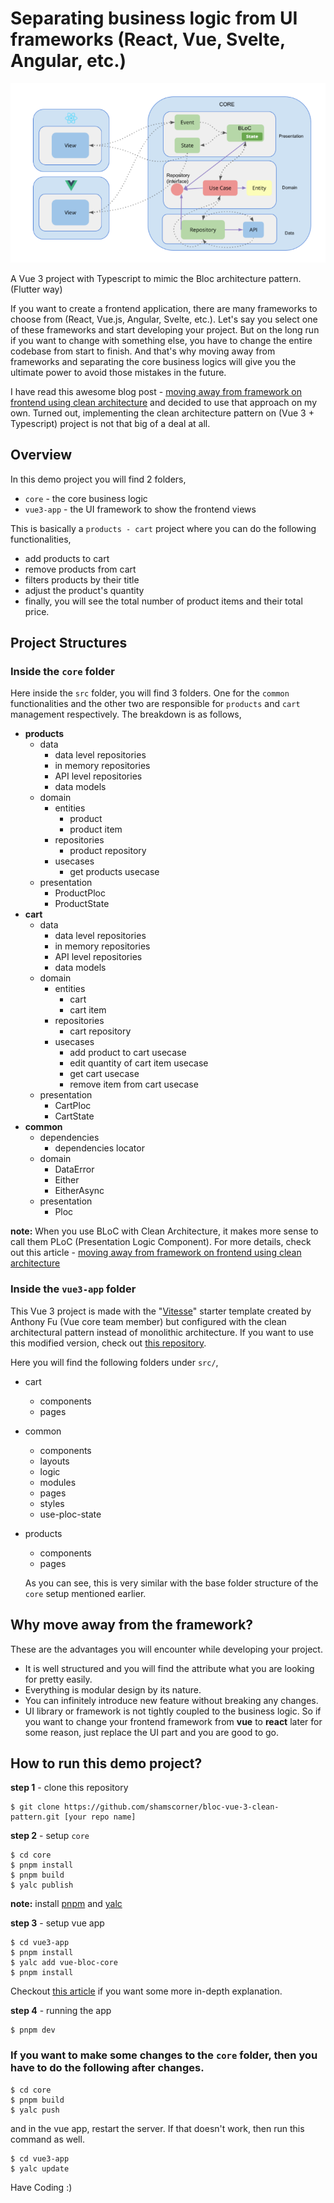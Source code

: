 # Separating business logic from UI frameworks (React, Vue, Svelte, Angular, etc.)

![Moving away from the framework](https://raw.githubusercontent.com/shamscorner/images/main/bloc-pattern.png)

A Vue 3 project with Typescript to mimic the Bloc architecture pattern. (Flutter way)

If you want to create a frontend application, there are many frameworks to choose from (React, Vue.js, Angular, Svelte, etc.). Let's say you select one of these frameworks and start developing your project. But on the long run if you want to change with something else, you have to change the entire codebase from start to finish. And that's why moving away from frameworks and separating the core business logics will give you the ultimate power to avoid those mistakes in the future.

I have read this awesome blog post - [moving away from framework on frontend using clean architecture](http://xurxodev.com/frontend-clean_architecture/) and decided to use that approach on my own. Turned out, implementing the clean architecture pattern on (Vue 3 + Typescript) project is not that big of a deal at all.

## Overview

In this demo project you will find 2 folders,

* `core` - the core business logic
* `vue3-app` - the UI framework to show the frontend views

This is basically a `products - cart` project where you can do the following functionalities,

* add products to cart
* remove products from cart
* filters products by their title
* adjust the product's quantity
* finally, you will see the total number of product items and their total price.

## Project Structures

### Inside the `core` folder
Here inside the `src` folder, you will find 3 folders. One for the `common` functionalities and the other two are responsible for `products` and `cart` management respectively. The breakdown is as follows,

- **products**
	- data
		- data level repositories
		- in memory repositories
		- API level repositories
		- data models
	- domain
		- entities
		 	- product
			- product item
		- repositories
			- product repository
		- usecases
			- get products usecase
	- presentation
		- ProductPloc
		- ProductState
- **cart**
	- data
		- data level repositories
		- in memory repositories
		- API level repositories
		- data models
	- domain
		- entities
			- cart 
			- cart item
		- repositories
			- cart repository
		- usecases
			- add product to cart usecase
			- edit quantity of cart item usecase
			- get cart usecase
			- remove item from cart usecase
	- presentation
		- CartPloc
		- CartState
- **common**
	- dependencies
		- dependencies locator
	- domain
		- DataError
		- Either
		- EitherAsync
	- presentation
		- Ploc

**note:** When you use BLoC with Clean Architecture, it makes more sense to call them PLoC (Presentation Logic Component). For more details, check out this article - [moving away from framework on frontend using clean architecture](http://xurxodev.com/frontend-clean_architecture/) 



### Inside the `vue3-app` folder

This Vue 3 project is made with the "[Vitesse](https://github.com/antfu/vitesse)" starter template created by Anthony Fu (Vue core team member) but configured with the clean architectural pattern instead of monolithic architecture. If you want to use this modified version, check out [this repository](https://github.com/shamscorner/vitesse-stackter-clean-architect).

Here you will find the following folders under `src/`,

- cart
	- components
	- pages
- common
	- components
	- layouts
	- logic
	- modules
	- pages
	- styles
	- use-ploc-state
- products
	- components
	- pages

	As you can see, this is very similar with the base folder structure of the `core` setup mentioned earlier.

## Why move away from the framework?

These are the advantages you will encounter while developing your project.

* It is well structured and you will find the attribute what you are looking for pretty easily.
* Everything is modular design by its nature.
* You can infinitely introduce new feature without breaking any changes.
* UI library or framework is not tightly coupled to the business logic. So if you want to change your frontend framework from **vue** to **react** later for some reason, just replace the UI part and you are good to go.

## How to run this demo project?

**step 1** - clone this repository
```
$ git clone https://github.com/shamscorner/bloc-vue-3-clean-pattern.git [your repo name]
```

**step 2** - setup `core`

```
$ cd core
$ pnpm install
$ pnpm build
$ yalc publish
```
**note:** install [pnpm](https://pnpm.io/) and [yalc](https://www.npmjs.com/package/yalc)

**step 3** - setup vue app
```
$ cd vue3-app
$ pnpm install
$ yalc add vue-bloc-core
$ pnpm install
```

Checkout [this article](https://www.viget.com/articles/how-to-use-local-unpublished-node-packages-as-project-dependencies/) if you want some more in-depth explanation.

**step 4** - running the app
```
$ pnpm dev
```

### If you want to make some changes to the `core` folder, then you have to do the following after changes.

```
$ cd core
$ pnpm build
$ yalc push
```

and in the vue app, restart the server. If that doesn't work, then run this command as well.

```
$ cd vue3-app
$ yalc update
```

Have Coding :)